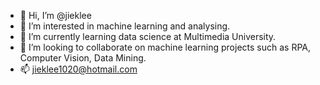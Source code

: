 - 👋 Hi, I’m @jieklee
- 👀 I’m interested in machine learning and analysing.
- 🌱 I’m currently learning data science at Multimedia University.
- 💞️ I’m looking to collaborate on machine learning projects such as RPA, Computer Vision, Data Mining.
- 📫 jieklee1020@hotmail.com

<!---
jieklee/jieklee is a ✨ special ✨ repository because its `README.md` (this file) appears on your GitHub profile.
You can click the Preview link to take a look at your changes.
--->
